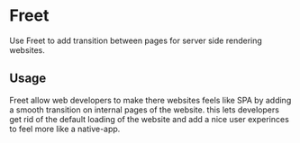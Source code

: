 # Freet
Use Freet to add transition between pages for server side rendering websites. 

## Usage

Freet allow web developers to make there websites feels like SPA by adding a smooth transition on internal pages of the website. this lets developers get rid of the default loading of the website and add a nice user experinces to feel more like a native-app.
